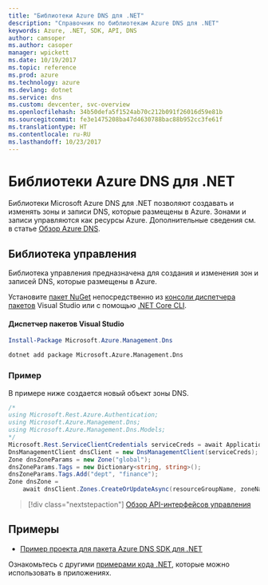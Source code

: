 ```yaml
---
title: "Библиотеки Azure DNS для .NET"
description: "Справочник по библиотекам Azure DNS для .NET"
keywords: Azure, .NET, SDK, API, DNS
author: camsoper
ms.author: casoper
manager: wpickett
ms.date: 10/19/2017
ms.topic: reference
ms.prod: azure
ms.technology: azure
ms.devlang: dotnet
ms.service: dns
ms.custom: devcenter, svc-overview
ms.openlocfilehash: 34b50defa5f1524ab70c212b091f26016d59e81b
ms.sourcegitcommit: fe3e1475208ba47d4630788bac88b952cc3fe61f
ms.translationtype: HT
ms.contentlocale: ru-RU
ms.lasthandoff: 10/23/2017
---
```

# <a name="azure-dns-libraries-for-net"></a>Библиотеки Azure DNS для .NET

Библиотеки Microsoft Azure DNS для .NET позволяют создавать и изменять зоны и записи DNS, которые размещены в Azure. Зонами и записи управляются как ресурсы Azure. Дополнительные сведения см. в статье [Обзор Azure DNS](/azure/dns/dns-overview).

## <a name="management-library"></a>Библиотека управления

Библиотека управления предназначена для создания и изменения зон и записей DNS, которые размещены в Azure.

Установите [пакет NuGet](https://www.nuget.org/packages/Microsoft.Azure.Management.Dns) непосредственно из [консоли диспетчера пакетов][PackageManager] Visual Studio или с помощью [.NET Core CLI][DotNetCLI].

#### <a name="visual-studio-package-manager"></a>Диспетчер пакетов Visual Studio

```powershell
Install-Package Microsoft.Azure.Management.Dns
```

```bash
dotnet add package Microsoft.Azure.Management.Dns
```

### <a name="example"></a>Пример

В примере ниже создается новый объект зоны DNS.

```csharp
/*
using Microsoft.Rest.Azure.Authentication;
using Microsoft.Azure.Management.Dns;
using Microsoft.Azure.Management.Dns.Models;
*/
Microsoft.Rest.ServiceClientCredentials serviceCreds = await ApplicationTokenProvider.LoginSilentAsync(tenantId, clientId, secret);
DnsManagementClient dnsClient = new DnsManagementClient(serviceCreds);            
Zone dnsZoneParams = new Zone("global");
dnsZoneParams.Tags = new Dictionary<string, string>();
dnsZoneParams.Tags.Add("dept", "finance");
Zone dnsZone =
    await dnsClient.Zones.CreateOrUpdateAsync(resourceGroupName, zoneName, dnsZoneParams, null, "*");
```

> [!div class="nextstepaction"]
> [Обзор API-интерфейсов управления](/dotnet/api/overview/azure/dns/management)

## <a name="samples"></a>Примеры

* [Пример проекта для пакета Azure DNS SDK для .NET](https://www.microsoft.com/download/details.aspx?id=47268)

Ознакомьтесь с другими [примерами кода .NET](https://azure.microsoft.com/resources/samples/?platform=dotnet), которые можно использовать в приложениях.

[PackageManager]: https://docs.microsoft.com/nuget/tools/package-manager-console
[DotNetCLI]: https://docs.microsoft.com/dotnet/core/tools/dotnet-add-package
